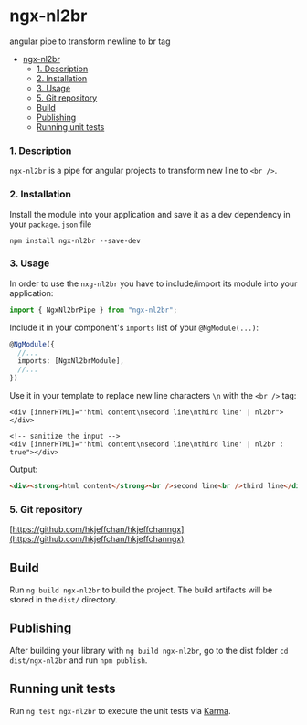 # ngx-nl2br

angular pipe to transform newline to br tag

- [ngx-nl2br](#ngx-nl2br)
    - [1. Description](#1-description)
    - [2. Installation](#2-installation)
    - [3. Usage](#3-usage)
    - [5. Git repository](#5-git-repository)
  - [Build](#build)
  - [Publishing](#publishing)
  - [Running unit tests](#running-unit-tests)

### <a name="description"></a>1. Description

`ngx-nl2br` is a pipe for angular projects to transform new line to `<br />`.

### <a name="installation"></a>2. Installation

Install the module into your application and save it as a dev
dependency in your `package.json` file

```
npm install ngx-nl2br --save-dev
```

### <a name="usage"></a>3. Usage

In order to use the `nxg-nl2br` you have to include/import its module into your application:

```typescript
import { NgxNl2brPipe } from "ngx-nl2br";
```

Include it in your component's `imports` list of your `@NgModule(...)`:

```typescript
@NgModule({
  //...
  imports: [NgxNl2brModule],
  //...
})
```

Use it in your template to replace new line characters `\n` with
the `<br />` tag:

```
<div [innerHTML]="'html content\nsecond line\nthird line' | nl2br"></div>

<!-- sanitize the input -->
<div [innerHTML]="'html content\nsecond line\nthird line' | nl2br : true"></div>
```

Output:

```html
<div><strong>html content</strong><br />second line<br />third line</div>
```

### <a name="git"></a>5. Git repository

[https://github.com/hkjeffchan/hkjeffchanngx](https://github.com/hkjeffchan/hkjeffchanngx)

## Build

Run `ng build ngx-nl2br` to build the project. The build artifacts will be stored in the `dist/` directory.

## Publishing

After building your library with `ng build ngx-nl2br`, go to the dist folder `cd dist/ngx-nl2br` and run `npm publish`.

## Running unit tests

Run `ng test ngx-nl2br` to execute the unit tests via [Karma](https://karma-runner.github.io).
